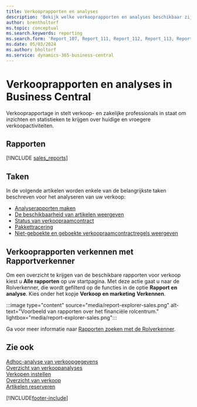 ```yaml
---
title: Verkooprapporten en analyses
description: 'Bekijk welke verkooprapporten en analyses beschikbaar zijn in de standaardversie van Business Central, zodat u uw bedrijf kunt volgen.'
author: brentholtorf
ms.topic: conceptual
ms.search.keywords: reporting
ms.search.form: 'Report_107, Report_111, Report_112, Report_113, Report_119, Report_121, Report_129, Report_209, Report_708, Report_713, Report_718, Report_813, Report_7313'
ms.date: 05/03/2024
ms.author: bholtorf
ms.service: dynamics-365-business-central
---
```

# <a name="sales-reports-and-analytics-in-business-central"></a>Verkooprapporten en analyses in Business Central

Verkooprapportage in stelt verkoop- en zakelijke professionals in staat om inzichten en statistieken te krijgen over huidige en vroegere verkoopactiviteiten.  

## <a name="reports"></a>Rapporten

[!INCLUDE [sales_reports](includes/sales-reports-include.md)]

## <a name="tasks"></a>Taken

In de volgende artikelen worden enkele van de belangrijkste taken beschreven voor het analyseren van uw verkoop:

* [Analyserapporten maken](bi-how-create-analysis-views-reports.md)  
* [De beschikbaarheid van artikelen weergeven](inventory-how-availability-overview.md)
* [Status van verkoopraamcontract](sales-how-to-create-blanket-sales-orders.md#to-view-the-status-of-a-blanket-sales-order)
* [Pakkettracering](sales-how-track-packages.md)
* [Niet-geboekte en geboekte verkoopraamcontractregels weergeven](sales-how-to-create-blanket-sales-orders.md#to-view-unposted-and-posted-blanket-sales-order-lines)

## <a name="explore-sales-reports-with-report-explorer"></a>Verkooprapporten verkennen met Rapportverkenner

Om een overzicht te krijgen van de beschikbare rapporten voor verkoop kiest u **Alle rapporten** op uw startpagina. Met deze actie gaat u naar de Rolverkenner, die wordt gefilterd op de functies in de optie **Rapport en analyse**. Kies onder het kopje **Verkoop en marketing** **Verkennen**.

:::image type="content" source="media/report-explorer-sales.png" alt-text="Voorbeeld van rapporten over het financiële rolcentrum." lightbox="media/report-explorer-sales.png":::

Ga voor meer informatie naar [Rapporten zoeken met de Rolverkenner](ui-role-explorer.md).

## <a name="see-also"></a>Zie ook

[Adhoc-analyse van verkoopgegevens](ad-hoc-analysis-sales.md)    
[Overzicht van verkoopanalyses](sales-analytics-overview.md)   
[Verkopen instellen](sales-setup-sales.md)  
[Overzicht van verkoop](sales-manage-sales.md)  
[Artikelen reserveren](inventory-how-to-reserve-items.md)

[!INCLUDE[footer-include](includes/footer-banner.md)]
